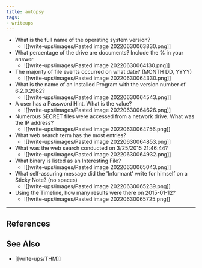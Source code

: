 ```yaml
---
title: autopsy
tags:
- writeups
---
```


- What is the full name of the operating system version?
	- ![[write-ups/images/Pasted image 20220630063830.png]]
- What percentage of the drive are documents? Include the % in your answer
	- ![[write-ups/images/Pasted image 20220630064130.png]]
- The majority of file events occurred on what date? (MONTH DD, YYYY)
	- ![[write-ups/images/Pasted image 20220630064330.png]]
- What is the name of an Installed Program with the version number of 6.2.0.2962?
	- ![[write-ups/images/Pasted image 20220630064543.png]]
- A user has a Password Hint. What is the value?
	- ![[write-ups/images/Pasted image 20220630064626.png]]
- Numerous SECRET files were accessed from a network drive. What was the IP address?
	- ![[write-ups/images/Pasted image 20220630064756.png]]
- What web search term has the most entries?
	- ![[write-ups/images/Pasted image 20220630064853.png]]
- What was the web search conducted on 3/25/2015 21:46:44?
	- ![[write-ups/images/Pasted image 20220630064932.png]]
- What binary is listed as an Interesting File?
	- ![[write-ups/images/Pasted image 20220630065043.png]]
- What self-assuring message did the 'Informant' write for himself on a Sticky Note? (no spaces)
	- ![[write-ups/images/Pasted image 20220630065239.png]]
- Using the Timeline, how many results were there on 2015-01-12?
	- ![[write-ups/images/Pasted image 20220630065725.png]]


---

## References

## See Also
- [[write-ups/THM]]